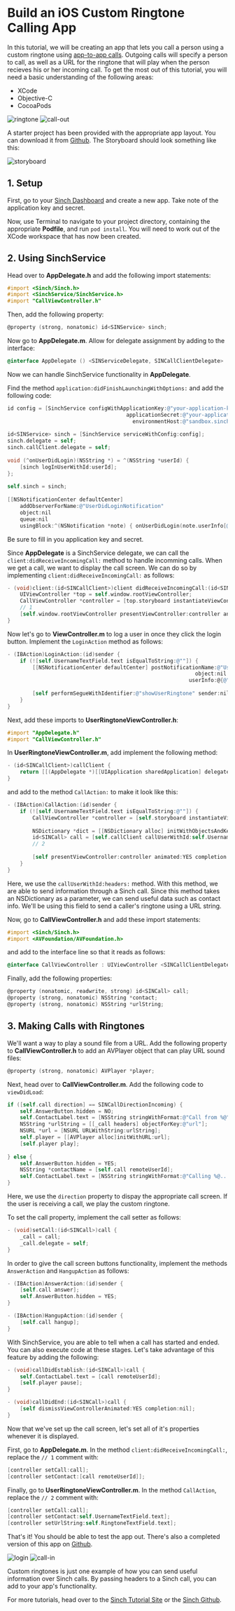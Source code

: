 # Build an iOS Custom Ringtone Calling App

In this tutorial, we will be creating an app that lets you call a person using a custom ringtone using [app-to-app calls](https://www.sinch.com/products/voice-api/app-to-app-calling/). Outgoing calls will specify a person to call, as well as a URL for the ringtone that will play when the person recieves his or her incoming call. To get the most out of this tutorial, you will need a basic understanding of the following areas:

* XCode
* Objective-C
* CocoaPods

![ringtone](img/Ringtone.png)  ![call-out](img/Call-Out.png)

A starter project has been provided with the appropriate app layout. You can download it from [Github](https://github.com/sinch/ios-custom-ringtone-calling). The Storyboard should look something like this:

![storyboard](img/Storyboard.png)

## 1. Setup

First, go to your [Sinch Dashboard](https://www.sinch.com/dashboard/) and create a new app. Take note of the application key and secret.

Now, use Terminal to navigate to your project directory, containing the appropriate **Podfile**, and run `pod install`. You will need to work out of the  XCode workspace that has now been created.

## 2. Using SinchService

Head over to **AppDelegate.h** and add the following import statements:

```objective-c
#import <Sinch/Sinch.h>
#import <SinchService/SinchService.h>
#import "CallViewController.h"
```

Then, add the following property:

```objective-c
@property (strong, nonatomic) id<SINService> sinch;
```

Now go to **AppDelegate.m**. Allow for delegate assignment by adding to the interface:

```objective-c
@interface AppDelegate () <SINServiceDelegate, SINCallClientDelegate>
```
Now we can handle SinchService functionality in **AppDelegate**.

Find the method `application:didFinishLaunchingWithOptions:` and add the following code:

```objective-c
id config = [SinchService configWithApplicationKey:@"your-application-key"
                                      applicationSecret:@"your-application-secret"
                                        environmentHost:@"sandbox.sinch.com"];
    
id<SINService> sinch = [SinchService serviceWithConfig:config];
sinch.delegate = self;
sinch.callClient.delegate = self;
    
void (^onUserDidLogin)(NSString *) = ^(NSString *userId) {
    [sinch logInUserWithId:userId];
};
    
self.sinch = sinch;
    
[[NSNotificationCenter defaultCenter]
	addObserverForName:@"UserDidLoginNotification"
	object:nil
	queue:nil
	usingBlock:^(NSNotification *note) { onUserDidLogin(note.userInfo[@"userId"]); }];
```

Be sure to fill in you application key and secret.

Since **AppDelegate** is a SinchService delegate, we can call the `client:didReceiveIncomingCall:` method to handle incomming calls. When we get a call, we want to display the call screen. We can do so by implementing `client:didReceiveIncomingCall:` as follows:

```objective-c
- (void)client:(id<SINCallClient>)client didReceiveIncomingCall:(id<SINCall>)call {
    UIViewController *top = self.window.rootViewController;
    CallViewController *controller = [top.storyboard instantiateViewControllerWithIdentifier:@"callScreen"];
    // 1
    [self.window.rootViewController presentViewController:controller animated:YES completion:nil];
}
```

Now let's go to **ViewController.m** to log a user in once they click the login button. Implement the `LoginAction` method as follows:

```objective-c
- (IBAction)LoginAction:(id)sender {
    if (![self.UsernameTextField.text isEqualToString:@""]) {
        [[NSNotificationCenter defaultCenter] postNotificationName:@"UserDidLoginNotification"
                      										object:nil
        												  userInfo:@{@"userId" : self.UsernameTextField.text}];
        
        [self performSegueWithIdentifier:@"showUserRingtone" sender:nil];
    }
}
```

Next, add these imports to **UserRingtoneViewController.h**:

```objective-c
#import "AppDelegate.h"
#import "CallViewController.h"
```

In **UserRingtoneViewController.m**, add implement the following method:

```objective-c
- (id<SINCallClient>)callClient {
    return [[(AppDelegate *)[[UIApplication sharedApplication] delegate] sinch] callClient];
}
```

and add to the method `CallAction:` to make it look like this:


```objective-c
- (IBAction)CallAction:(id)sender {
    if (![self.UsernameTextField.text isEqualToString:@""]) {
        CallViewController *controller = [self.storyboard instantiateViewControllerWithIdentifier:@"callScreen"];
        
        NSDictionary *dict = [[NSDictionary alloc] initWithObjectsAndKeys:self.RingtoneTextField.text, @"url", nil];
        id<SINCall> call = [self.callClient callUserWithId:self.UsernameTextField.text headers:dict];
        // 2
        
        [self presentViewController:controller animated:YES completion:nil];
    }
}
```

Here, we use the `callUserWithId:headers:` method. With this method, we are able to send information through a Sinch call. Since this method takes an NSDictionary as a parameter, we can send useful data such as contact info. We'll be using this field to send a caller's ringtone using a URL string.

Now, go to **CallViewController.h** and add these import statements:

```objective-c
#import <Sinch/Sinch.h>
#import <AVFoundation/AVFoundation.h>
```

and add to the interface line so that it reads as follows:

```objective-c
@interface CallViewController : UIViewController <SINCallClientDelegate, SINCallDelegate>
```

Finally, add the following properties:

```objective-c
@property (nonatomic, readwrite, strong) id<SINCall> call;
@property (strong, nonatomic) NSString *contact;
@property (strong, nonatomic) NSString *urlString;
```


## 3. Making Calls with Ringtones

We'll want a way to play a sound file from a URL. Add the following property to **CallViewController.h** to add an AVPlayer object that can play URL sound files:

```objective-c
@property (strong, nonatomic) AVPlayer *player;
```

Next, head over to **CallViewController.m**. Add the following code to `viewDidLoad`:

```objective-c
if ([self.call direction] == SINCallDirectionIncoming) {
    self.AnswerButton.hidden = NO;
    self.ContactLabel.text = [NSString stringWithFormat:@"Call from %@", self.contact];
    NSString *urlString = [[_call headers] objectForKey:@"url"];
    NSURL *url = [NSURL URLWithString:urlString];
    self.player = [[AVPlayer alloc]initWithURL:url];
    [self.player play];
        
} else {
    self.AnswerButton.hidden = YES;
    NSString *contactName = [self.call remoteUserId];
    self.ContactLabel.text = [NSString stringWithFormat:@"Calling %@...", contactName];
}

```

Here, we use the `direction` property to dispay the appropriate call screen. If the user is receiving a call, we play the custom ringtone.

To set the call property, implement the call setter as follows:

```objective-c
- (void)setCall:(id<SINCall>)call {
    _call = call;
    _call.delegate = self;
}
```

In order to give the call screen buttons functionality, implement the methods `AnswerAction` and `HangupAction` as follows:

```objective-c
- (IBAction)AnswerAction:(id)sender {
    [self.call answer];
    self.AnswerButton.hidden = YES;
}

- (IBAction)HangupAction:(id)sender {
    [self.call hangup];
}
```

With SinchService, you are able to tell when a call has started and ended. You can also execute code at these stages. Let's take advantage of this feature by adding the following:

```objective-c
- (void)callDidEstablish:(id<SINCall>)call {
    self.ContactLabel.text = [call remoteUserId];
    [self.player pause];
}

- (void)callDidEnd:(id<SINCall>)call {
    [self dismissViewControllerAnimated:YES completion:nil];
}
```


Now that we've set up the call screen, let's set all of it's properties whenever it is displayed.

First, go to **AppDelegate.m**. In the method `client:didReceiveIncomingCall:`, replace the `// 1` comment with:

```objective-c
[controller setCall:call];
[controller setContact:[call remoteUserId]];
```

Finally, go to **UserRingtoneViewController.m**. In the method `CallAction`, replace the `// 2` comment with:

```objective-c
[controller setCall:call];
[controller setContact:self.UsernameTextField.text];
[controller setUrlString:self.RingtoneTextField.text];
```

That's it! You should be able to test the app out. There's also a completed version of this app on [Github](https://github.com/sinch/ios-custom-ringtone-calling).

![login](img/Login.png)  ![call-in](img/Call-In.png)

Custom ringtones is just one example of how you can send useful information over Sinch calls. By passing headers to a Sinch call, you can add to your app's functionality.

For more tutorials, head over to the [Sinch Tutorial Site](https://www.sinch.com/tutorials/) or the [Sinch Github](https://github.com/sinch). 